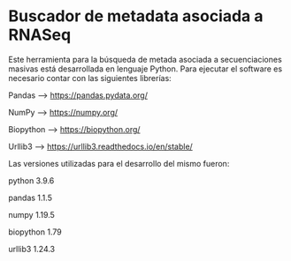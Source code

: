 # Buscador de metadata asociada a RNASeq

Este herramienta para la búsqueda de metada asociada a secuenciaciones masivas está desarrollada en lenguaje Python. Para ejecutar el software es necesario contar con las siguientes librerías:

Pandas --> https://pandas.pydata.org/

NumPy --> https://numpy.org/

Biopython --> https://biopython.org/

Urllib3 --> https://urllib3.readthedocs.io/en/stable/

Las versiones utilizadas para el desarrollo del mismo fueron:

python 3.9.6

pandas 1.1.5

numpy 1.19.5

biopython 1.79

urllib3 1.24.3
